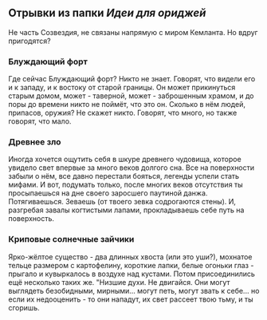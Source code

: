 ## Отрывки из папки *Идеи для ориджей*
Не часть Созвездия, не связаны напрямую с миром Кемланта. Но вдруг пригодятся?
### Блуждающий форт
Где сейчас Блуждающий форт? Никто не знает. Говорят, что видели его и к западу, и к востоку от старой границы. Он может прикинуться старым домом, может - таверной, может - заброшенным храмом, и до поры до времени никто не поймёт, что это он. Сколько в нём людей, припасов, оружия? Не скажет никто. Говорят, что много, но также говорят, что мало.
### Древнее зло
Иногда хочется ощутить себя в шкуре древнего чудовища, которое увидело свет впервые за много веков долгого сна. Все на поверхности забыли о нём, все давно перестали бояться, легенды успели стать мифами. И вот, подумать только, после многих веков отсутствия ты просыпаешься на дне своего заросшего паутиной данжа. Потягиваешься. Зеваешь (от твоего зевка содрогаются стены). И, разгребая завалы когтистыми лапами, прокладываешь себе путь на поверхность.
### Криповые солнечные зайчики
Ярко-жёлтое существо - два длинных хвоста (или это уши?), мохнатое тельце размером с картофелину, короткие лапки, белые огоньки глаз - прыгало и кувыркалось в воздухе над кустами. Потом присоединились ещё несколько таких же.
"Низшие духи. Не двигайся. Они могут выглядеть безобидными, мирными... могут петь, могут звать к себе... но если их недооценить - то они нападут, их свет рассеет твою тьму, и ты сгоришь.
